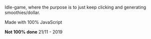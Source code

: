 Idle-game, where the purpose is to just keep clicking and generating smoothies/dollar.

Made with 100% JavaScript

**Not 100% done** 21/11 - 2019
